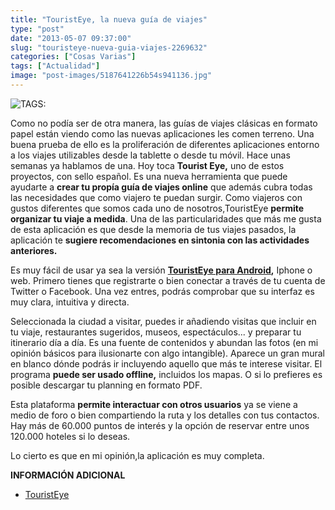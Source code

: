 ```yaml
---
title: "TouristEye, la nueva guía de viajes"
type: "post"
date: "2013-05-07 09:37:00"
slug: "touristeye-nueva-guia-viajes-2269632"
categories: ["Cosas Varias"]
tags: ["Actualidad"]
image: "post-images/5187641226b54s941136.jpg"
---
```


 ![ TAGS:](post-images/5187641226b54s941136.jpg "touristeye")

 Como no podía ser de otra manera, las guías de viajes clásicas en formato papel están viendo como las nuevas aplicaciones les comen terreno. Una buena prueba de ello es la proliferación de diferentes aplicaciones entorno a los viajes utilizables desde la tablette o desde tu móvil. Hace unas semanas ya hablamos de una. Hoy toca **Tourist Eye,** uno de estos proyectos, con sello español. Es una nueva herramienta que puede ayudarte a **crear tu propía guía de viajes online** que además cubra todas las necesidades que como viajero te puedan surgir. Como viajeros con gustos diferentes que somos cada uno de nosotros,TouristEye **permite organizar tu viaje a medida**. Una de las particularidades que más me gusta de esta aplicación es que desde la memoria de tus viajes pasados, la aplicación te **sugiere recomendaciones en sintonia con las actividades anteriores.**

 Es muy fácil de usar ya sea la versión **[TouristEye para Android](http://www.androidpit.es/es/android/market/aplicaciones/aplicacion/com.touristeye/TouristEye-Guia-de-Viaje),** Iphone o web. Primero tienes que registrarte o bien conectar a través de tu cuenta de Twitter o Facebook. Una vez entres, podrás comprobar que su interfaz es muy clara, intuitiva y directa.

 Seleccionada la ciudad a visitar, puedes ir añadiendo visitas que incluir en tu viaje, restaurantes sugeridos, museos, espectáculos... y preparar tu itinerario día a día. Es una fuente de contenidos y abundan las fotos (en mi opinión básicos para ilusionarte con algo intangible). Aparece un gran mural en blanco dónde podrás ir incluyendo aquello que más te interese visitar. El programa **puede ser usado offline,** incluidos los mapas. O si lo prefieres es posible descargar tu planning en formato PDF.

 Esta plataforma **permite interactuar con otros usuarios** ya se viene a medio de foro o bien compartiendo la ruta y los detalles con tus contactos. Hay más de 60.000 puntos de interés y la opción de reservar entre unos 120.000 hoteles si lo deseas.

 Lo cierto es que en mi opinión,la aplicación es muy completa.

 **INFORMACIÓN ADICIONAL**

- [TouristEye](http://www.touristeye.es/)